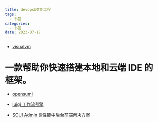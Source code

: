 ```yaml
---
title: devops&效能工程
tags:
  - 书签 
categories:
  - 书签 
date: 2023-07-15
---
```


- [visualvm](https://github.com/oracle/visualvm)

# 一款帮助你快速搭建本地和云端 IDE 的框架。
- [opensumi](https://opensumi.com/zh)

- [luigi 工作流引擎](https://github.com/spotify/luigi)

- [SCUI Admin 高性能中后台前端解决方案](https://lolicode.gitee.io/scui-doc/guide/#%E7%9B%AE%E5%BD%95%E7%BB%93%E6%9E%84)